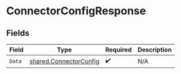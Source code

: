 # ConnectorConfigResponse


## Fields

| Field                                                            | Type                                                             | Required                                                         | Description                                                      |
| ---------------------------------------------------------------- | ---------------------------------------------------------------- | ---------------------------------------------------------------- | ---------------------------------------------------------------- |
| `Data`                                                           | [shared.ConnectorConfig](../../models/shared/connectorconfig.md) | :heavy_check_mark:                                               | N/A                                                              |
